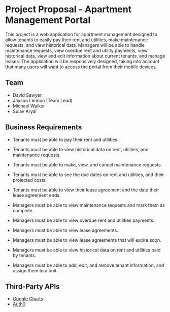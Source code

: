 # Project Proposal - Apartment Management Portal

This project is a web application for apartment management designed to allow tenants to easily pay their rent and utilities, make maintenance requests, and view historical data.
Managers will be able to handle maintenance requests, view overdue rent and utility payments, view historical data, view and edit information about current tenants, and manage leases.
The application will be responsively designed, taking into account that many users will want to access the portal from their mobile devices.

## Team
* David Sawyer
* Jayson Lennon (Team Lead)
* Michael Walker
* Sulav Aryal

## Business Requirements
* Tenants must be able to pay their rent and utilities.
* Tenants must be able to view historical data on rent, utilities, and maintenance requests.
* Tenants must be able to make, view, and cancel maintenance requests.
* Tenants must be able to see the due dates on rent and utilities, and their projected costs.
* Tenants must be able to view their lease agreement and the date their lease agreement ends.

* Managers must be able to view maintenance requests and mark them as complete.
* Managers must be able to view overdue rent and utilities payments.
* Managers must be able to view lease agreements.
* Managers must be able to view lease agreements that will expire soon.
* Managers must be able to view historical data on rent and utilities paid by tenants.
* Managers must be able to add, edit, and remove tenant information, and assign them to a unit.

## Third-Party APIs
* [Google Charts](https://developers.google.com/chart/)
* [Auth0](https://auth0.com)